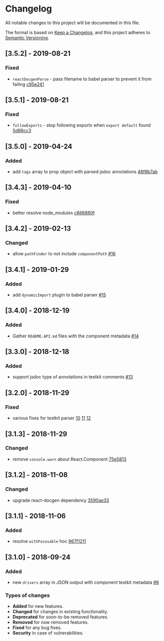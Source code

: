 # Changelog
All notable changes to this project will be documented in this file.

The format is based on [Keep a Changelog](https://keepachangelog.com/en/1.0.0/),
and this project adheres to [Semantic Versioning](https://semver.org/spec/v2.0.0.html).

## [3.5.2] - 2019-08-21
### Fixed
- `reactDocgenParse` - pass filename to babel parser to prevent it from failing [c95e241](https://github.com/wix/react-autodocs-utils/commit/c95e241)

## [3.5.1] - 2019-08-21
### Fixed
- `followExports` - stop following exports when `export default` found [5d66cc3](https://github.com/wix/react-autodocs-utils/commit/5d66cc3458270cb1a634b7519f34b47a20101880)

## [3.5.0] - 2019-04-24
### Added
- add `tags` array to prop object with parsed jsdoc annotations [48f8b7ab](https://github.com/wix/react-autodocs-utils/commit/48f8b7abc2736efb454909f1ebc3f47f2acda9cf)

## [3.4.3] - 2019-04-10
### Fixed
- better resolve node_modules [c866860f](https://github.com/wix/react-autodocs-utils/commit/c866860f9bb96d1014a1d4679d51473267df8dce)

## [3.4.2] - 2019-02-13
### Changed
- allow  `pathFinder` to not include `componentPath` [#16](https://github.com/wix/react-autodocs-utils/pull/16)

## [3.4.1] - 2019-01-29
### Added
- add `dynamicImport` plugin to babel parser [#15](https://github.com/wix/react-autodocs-utils/pull/15)

## [3.4.0] - 2018-12-19
### Added
- Gather `README.API.md` files with the component metadata [#14](https://github.com/wix/react-autodocs-utils/pull/14)


## [3.3.0] - 2018-12-18
### Added
- support jsdoc type of annotations in testkit comments [#13](https://github.com/wix/react-autodocs-utils/pull/13)


## [3.2.0] - 2018-11-29
### Fixed
- various fixes for testkit parser
  [10](https://github.com/wix/react-autodocs-utils/pull/10)
  [11](https://github.com/wix/react-autodocs-utils/pull/11)
  [12](https://github.com/wix/react-autodocs-utils/pull/12)


## [3.1.3] - 2018-11-29
### Changed
- remove `console.warn` about React.Component [75e5813](https://github.com/wix/react-autodocs-utils/commit/75e58138b1b0722f8b317fcc169e261cd651466f)


## [3.1.2] - 2018-11-08
### Changed
- upgrade react-docgen dependency [3590ae33](https://github.com/wix/react-autodocs-utils/commit/3590ae332375074d3cfb322c5d536aa207151ab4)

## [3.1.1] - 2018-11-06
### Added
- resolve `withFocusable` hoc [967f1211](https://github.com/wix/react-autodocs-utils/commit/967f1211af5f9a46ae0736278886223eadb293df)


## [3.1.0] - 2018-09-24
### Added
- new `drivers` array in JSON output with component testkit metadata [#8](https://github.com/wix/react-autodocs-utils/pull/8)

### Types of changes
* **Added** for new features.
* **Changed** for changes in existing functionality.
* **Deprecated** for soon-to-be removed features.
* **Removed** for now removed features.
* **Fixed** for any bug fixes.
* **Security** in case of vulnerabilities.
